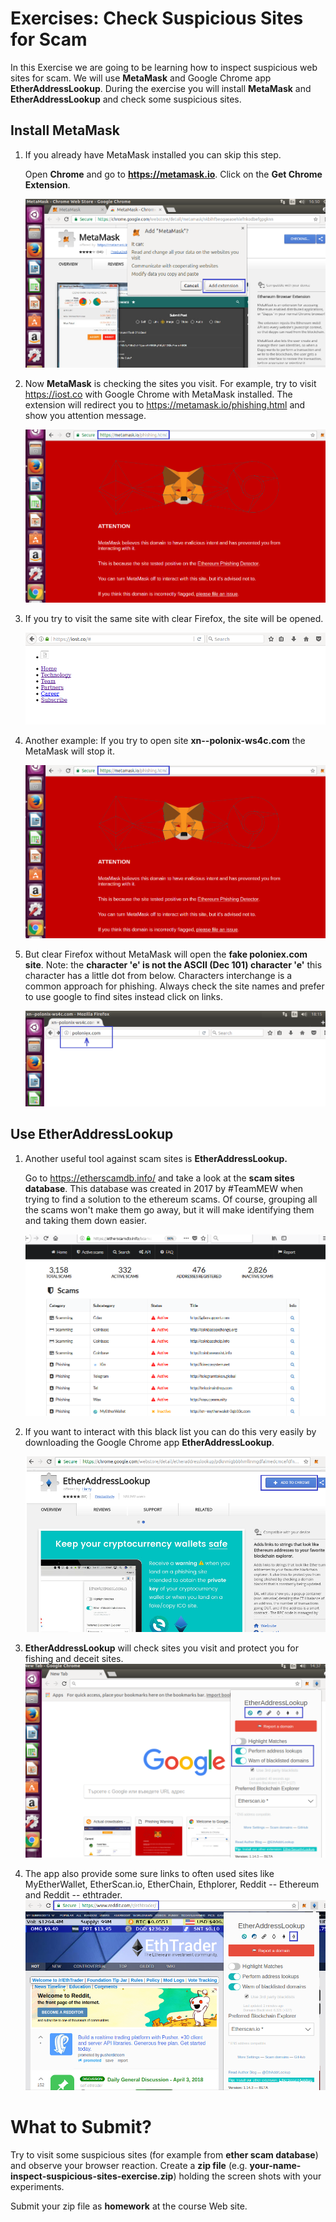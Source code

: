 # Exercises: Check Suspicious Sites for Scam

In this Exercise we are going to be learning how to inspect suspicious
web sites for scam. We will use **MetaMask** and Google Chrome app
**EtherAddressLookup**. During the exercise you will install
**MetaMask** and **EtherAddressLookup** and check some suspicious
sites. 

Install MetaMask 
-----------------

1.  If you already have MetaMask installed you can skip this step.

    Open **Chrome** and go to **https://metamask.io**. Click on the
    **Get Chrome Extension**.

    ![](/assets/exercises-inspect-suspicious-sites-for-scam-010.png)

3.  Now **MetaMask** is checking the sites you visit. For example, try
    to visit <https://iost.co> with Google Chrome with MetaMask
    installed. The extension will redirect you to
    <https://metamask.io/phishing.html> and show you attention message.

    ![](/assets/exercises-inspect-suspicious-sites-for-scam-011.png)

4.  If you try to visit the same site with clear Firefox, the site will
    be opened.

    ![](/assets/exercises-inspect-suspicious-sites-for-scam-012.png)

5.  Another example: If you try to open site **xn\--polonix-ws4c.com**
    the MetaMask will stop it.

    ![](/assets/exercises-inspect-suspicious-sites-for-scam-011.png)

6.  But clear Firefox without MetaMask will open the **fake poloniex.com
    site**. Note: the **character 'e' is not the ASCII (Dec 101)
    character 'e'** this character has a little dot from below.
    Characters interchange is a common approach for phishing. Always
    check the site names and prefer to use google to find sites instead
    click on links.

    ![](/assets/exercises-inspect-suspicious-sites-for-scam-013.png)

Use EtherAddressLookup
----------------------

1.  Another useful tool against scam sites is **EtherAddressLookup.**

    Go to <https://etherscamdb.info/> and take a look at the **scam
    sites database**. This database was created in 2017 by \#TeamMEW
    when trying to find a solution to the ethereum scams. Of course,
    grouping all the scams won\'t make them go away, but it will make
    identifying them and taking them down easier.

    ![](/assets/exercises-inspect-suspicious-sites-for-scam-015.png)

2.  If you want to interact with this black list you can do this very
    easily by downloading the Google Chrome app **EtherAddressLookup**.

    ![](/assets/exercises-inspect-suspicious-sites-for-scam-016.png)

3.  **EtherAddressLookup** will check sites you visit and protect you
    for fishing and deceit sites.
    ![](/assets/exercises-inspect-suspicious-sites-for-scam-02.png)

4.  The app also provide some sure links to often used sites like
    MyEtherWallet, EtherScan.io, EtherChain, Ethplorer, Reddit --
    Ethereum and Reddit --
    ethtrader.![](/assets/exercises-inspect-suspicious-sites-for-scam-08.png)

What to Submit?
===============

Try to visit some suspicious sites (for example from **ether scam
database**) and observe your browser reaction. Create a **zip file**
(e.g. **your-name-inspect-suspicious-sites-exercise.zip**) holding the
screen shots with your experiments.

Submit your zip file as **homework** at the course Web site.

